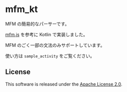 # mfm_kt

MFM の簡易的なパーサーです。

[mfm.js](https://github.com/misskey-dev/mfm.js/) を参考に Kotlin で実装しました。

MFM のごく一部の文法のみサポートしています。

使い方は `sample_activity` をご覧ください。

## License
This software is released under the [Apache License 2.0](LICENSE).
